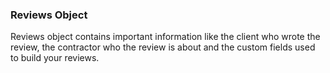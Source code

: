 ### Reviews Object

Reviews object contains important information like the client who wrote the review, the 
contractor who the review is about and the custom fields used to build your reviews.
